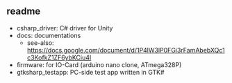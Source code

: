 ## readme

* csharp_driver: C# driver for Unity
* docs: documentations
  * see-also: https://docs.google.com/document/d/1P4lW3lP0FGi3rFamAbebXQc1c3KofkZ1ZF6ybKCiu4I
* firmware: for IO-Card (arduino nano clone, ATmega328P)
* gtksharp_testapp: PC-side test app written in GTK#
